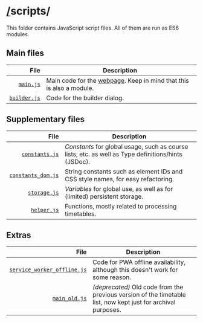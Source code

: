 # [/](/)scripts/

This folder contains JavaScript script files. All of them are run as ES6 modules.

## Main files
| File | Description |
| ---: | --- |
| [`main.js`](main.js) | Main code for the [webpage](/index.html). Keep in mind that this is also a module. |
| [`builder.js`](builder.js) | Code for the builder dialog. |

## Supplementary files
| File | Description |
| ---: | --- |
| [`constants.js`](constants.js) | *Constants* for global usage, such as course lists, etc. as well as Type definitions/hints (JSDoc). |
| [`constants_dom.js`](constants_dom.js) | String constants such as element IDs and CSS style names, for easy refactoring. |
| [`storage.js`](storage.js) | *Variables* for global use, as well as for (limited) persistent storage. |
| [`helper.js`](helper.js) | Functions, mostly related to processing timetables. |

## Extras
| File | Description |
| ---: | --- |
| [`service_worker_offline.js`](service_worker_offline.js) | Code for PWA offline availability, although this doesn't work for some reason. |
| [`main_old.js`](main_old.js) | *(deprecated)* Old code from the previous version of the timetable list, now kept just for archival purposes. |
